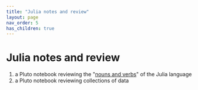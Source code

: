 ```yaml
---
title: "Julia notes and review"
layout: page
nav_order: 5
has_children: true
---
```


# Julia notes and review

1. a Pluto notebook reviewing the "[nouns and verbs](./julia-nouns-verbs.html)" of the Julia language
2. a Pluto notebook reviewing collections of data